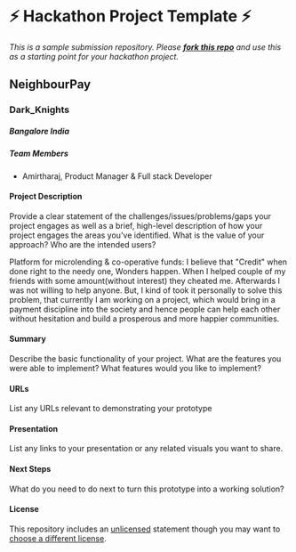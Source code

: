 # ⚡ Hackathon Project Template ⚡
_This is a sample submission repository.
Please [__fork this repo__](https://help.github.com/articles/fork-a-repo/) and use this as a starting point for your hackathon project._

## NeighbourPay
### Dark_Knights

##### Bangalore India

##### Team Members
- Amirtharaj, Product Manager & Full stack Developer

 
#### Project Description
Provide a clear statement of the challenges/issues/problems/gaps your project engages as well as a brief, high-level description of how your project engages the areas you've identified. What is the value of your approach? Who are the intended users?

Platform for microlending & co-operative funds:
I believe that "Credit" when done right to the needy one, Wonders happen. When I helped couple of my friends with some amount(without interest) they cheated me. Afterwards I was not willing to help anyone. But, I kind of took it personally to solve this problem, that currently I am working on a project, which would bring in a payment discipline into the society and hence people can help each other without hesitation and build a prosperous and more happier communities.

#### Summary
Describe the basic functionality of your project. What are the features you were able to implement? What features would you like to implement?

#### URLs
List any URLs relevant to demonstrating your prototype

#### Presentation
List any links to your presentation or any related visuals you want to share.

#### Next Steps
What do you need to do next to turn this prototype into a working solution?

#### License
This repository includes an [unlicensed](http://unlicense.org/) statement though you may want to [choose a different license](https://choosealicense.com/).
